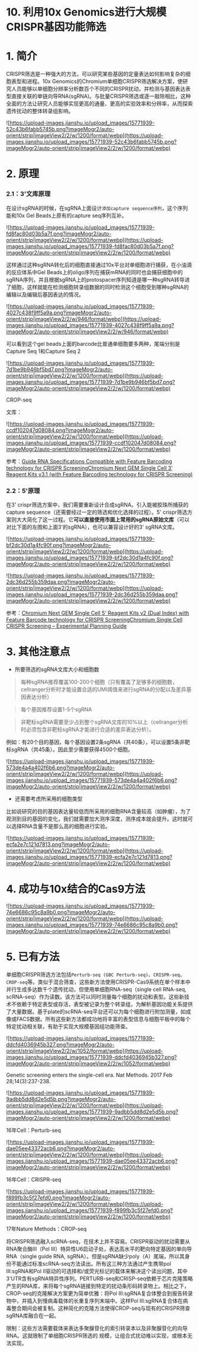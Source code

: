 # 10. 利用10x Genomics进行大规模CRISPR基因功能筛选

# **1. 简介**

CRISPR筛选是一种强大的方法，可以研究某些基因的定量表达如何影响复杂的细胞表型和进程。10x Genomics的Chromium单细胞CRISPR筛选解决方案，使研究人员能够以单细胞分辨率分析数百个不同的CRISPR扰动，并检测与基因表达表型直接关联的单链向导RNA(sgRNA)。与批量CRISPR筛选或逐一敲除相比，这种全面的方法让研究人员能够实现更高的通量、更高的实验效率和分辨率，从而探索遗传扰动的整体转录组影响。

![https://upload-images.jianshu.io/upload_images/15771939-52c43b6fabb5745b.png?imageMogr2/auto-orient/strip|imageView2/2/w/1200/format/webp](https://upload-images.jianshu.io/upload_images/15771939-52c43b6fabb5745b.png?imageMogr2/auto-orient/strip|imageView2/2/w/1200/format/webp)

# **2. 原理**

### **2.1：3'文库原理**

在设计sgRNA的时候，在sgRNA上面设计`添加capture sequence序列`，这个序列能和10x Gel Beads上原有的capture seq序列互补。

![https://upload-images.jianshu.io/upload_images/15771939-fd8fac80d03b5a7f.png?imageMogr2/auto-orient/strip|imageView2/2/w/1200/format/webp](https://upload-images.jianshu.io/upload_images/15771939-fd8fac80d03b5a7f.png?imageMogr2/auto-orient/strip|imageView2/2/w/1200/format/webp)

这样通过这种sgRNA转化后的细胞直接通过10x平台对单细胞进行捕获，在小油滴的反应体系中Gel Beads上的oligo序列在捕获mRNA的同时也会捕获细胞中的sgRNA序列，并且根据sgRNA上的protospacer序列知道是哪一种sgRNA转导进了细胞，这样就能在检测细胞转录组数据的同时检测这个细胞受到哪种sgRNA的编辑以及编辑后基因表达的情况。

![https://upload-images.jianshu.io/upload_images/15771939-4027c438f9ff5a9a.png?imageMogr2/auto-orient/strip|imageView2/2/w/946/format/webp](https://upload-images.jianshu.io/upload_images/15771939-4027c438f9ff5a9a.png?imageMogr2/auto-orient/strip|imageView2/2/w/946/format/webp)

可以看到这个gel beads上面的barcode比普通单细胞要多两种，尾端分别是Capture Seq 1和Capture Seq 2

![https://upload-images.jianshu.io/upload_images/15771939-7d1be9b946bf5bd7.png?imageMogr2/auto-orient/strip|imageView2/2/w/1200/format/webp](https://upload-images.jianshu.io/upload_images/15771939-7d1be9b946bf5bd7.png?imageMogr2/auto-orient/strip|imageView2/2/w/1200/format/webp)

CROP-seq

文库：

![https://upload-images.jianshu.io/upload_images/15771939-ccdf102047d08084.png?imageMogr2/auto-orient/strip|imageView2/2/w/1200/format/webp](https://upload-images.jianshu.io/upload_images/15771939-ccdf102047d08084.png?imageMogr2/auto-orient/strip|imageView2/2/w/1200/format/webp)

参考：[Guide RNA Specifications Compatible with Feature Barcoding technology for CRISPR Screening](https://links.jianshu.com/go?to=https%3A%2F%2Fassets.ctfassets.net%2Fan68im79xiti%2F4qWaI2KoAMKi6Q6ME2iaWI%2F453bbd872213e5519fbbae6349fe9e71%2FCG000197_GuideRNA_SpecificationsCompatible_withFeatureBarcodingtechnology_forCRISPRScreening_Rev-A.pdf)[Chromium Next GEM Single Cell 3ʹ Reagent Kits v3.1 (with Feature Barcoding technology for CRISPR Screening)](https://links.jianshu.com/go?to=https%3A%2F%2Fassets.ctfassets.net%2Fan68im79xiti%2F54sW6epjFQr1qak3MDJMM1%2Fa7d37c04c1238e9e5354519c5be65996%2FCG000205_ChromiumNextGEMSingleCell3__v3.1_CRISPR_Screening_Rev_D.pdf)

### **2.2：5'原理**

在3' crispr筛选方案中，我们需要重新设计合成sgRNA。引入能被胶珠所捕获的capture sequence（还需要经过一定的筛选和优化选择的过程）。5' crispr筛选方案则大大简化了这一过程。它**可以直接使用市面上常用的sgRNA原始文库**（可以对比下面的左图和上面3'的sgRNA），也可以兼容设计好的3' sgRNA文库。

![https://upload-images.jianshu.io/upload_images/15771939-bf2dc30d1a4fc90f.png?imageMogr2/auto-orient/strip|imageView2/2/w/1200/format/webp](https://upload-images.jianshu.io/upload_images/15771939-bf2dc30d1a4fc90f.png?imageMogr2/auto-orient/strip|imageView2/2/w/1200/format/webp)

![https://upload-images.jianshu.io/upload_images/15771939-2dc36d255b359daa.png?imageMogr2/auto-orient/strip|imageView2/2/w/1200/format/webp](https://upload-images.jianshu.io/upload_images/15771939-2dc36d255b359daa.png?imageMogr2/auto-orient/strip|imageView2/2/w/1200/format/webp)

参考：[Chromium Next GEM Single Cell 5' Reagent Kits v2 (Dual Index) with Feature Barcode technology for CRISPR Screening](https://links.jianshu.com/go?to=https%3A%2F%2Fassets.ctfassets.net%2Fan68im79xiti%2F10Cr5MLGBrVncRNgMNhzEV%2F5c9cc3bb0c484d0b8df0e1b09fb49352%2FCG000510_ChromiumNextGEMSingleCell5-v2_CRISPR_UserGuide_RevA__1_.pdf)[Chromium Single Cell CRISPR Screening – Experimental Planning Guide](https://links.jianshu.com/go?to=https%3A%2F%2Fassets.ctfassets.net%2Fan68im79xiti%2F2Vgl4GYoiit9wFP92a62nW%2Fcd9cd96ee7b05dae04f2e802d53c8d83%2FCG000398_ChromiumSingleCellCRISPR_Screening_Expt.PlanningGuide_Rev_C.pdf)

# **3. 其他注意点**

- 所要筛选的sgRNA文库大小和细胞数

> 每种sgRNA推荐覆盖100-200个细胞（只有覆盖了足够多的细胞数，cellranger分析时才能设置合适的UMI阈值来进行sgRNA的分配以及差异基因表达分析）

> 每个基因推荐设置1-5个sgRNA

> 非靶标sgRNA需要至少占到整个sgRNA文库的10%以上（cellranger分析时必须包含非靶标sgRNA才能进行合适的差异表达分析）。

例如：有20个目的基因，每个基因设置2条sgRNA（共40条），可以设置5条非靶标sgRNA（共45条）。因此至少需要获得4500个细胞。

![https://upload-images.jianshu.io/upload_images/15771939-573de4a4a402f6b6.png?imageMogr2/auto-orient/strip|imageView2/2/w/1200/format/webp](https://upload-images.jianshu.io/upload_images/15771939-573de4a4a402f6b6.png?imageMogr2/auto-orient/strip|imageView2/2/w/1200/format/webp)

- 还需要考虑所采用的细胞类型

比如说研究的目的基因表达量较低而所采用的细胞RNA含量较高（如肿瘤），为了观测到目的基因的变化，我们就需要加大测序深度，测序成本就会提升。这时就可以选择RNA含量不是那么高的细胞进行实验。

![https://upload-images.jianshu.io/upload_images/15771939-ecfa2e7c121d7813.png?imageMogr2/auto-orient/strip|imageView2/2/w/1200/format/webp](https://upload-images.jianshu.io/upload_images/15771939-ecfa2e7c121d7813.png?imageMogr2/auto-orient/strip|imageView2/2/w/1200/format/webp)

# **4. 成功与10x结合的Cas9方法**

![https://upload-images.jianshu.io/upload_images/15771939-74e6686c95c8a9b0.png?imageMogr2/auto-orient/strip|imageView2/2/w/1200/format/webp](https://upload-images.jianshu.io/upload_images/15771939-74e6686c95c8a9b0.png?imageMogr2/auto-orient/strip|imageView2/2/w/1200/format/webp)

# **5. 已有方法**

单细胞CRISPR筛选方法包括`Perturb-seq (GBC Perturb-seq)`、`CRISPR-seq`、`CROP-seq`等。类似于混合筛查，这些新方法使用CRISPR-Cas9系统在单个样本中并行生成多达数千个遗传扰动，但使用单细胞RNA-seq（single cell RNA-seq, scRNA-seq）作为读数。该方法可以同时测量每个细胞的扰动和表型。这些新技术不依赖于特定表型或存活，表型被记录为整个转录组，为解析基因功能关系提供了大量数据。基于plate的scRNA-seq平台还可以为每个细胞进行附加测量，如成像或FACS数据。所有这些新方法都成功地将丰富的表型信息与细胞平板中的每个特定扰动相关联，有助于实现大规模基因组功能筛查。

![https://upload-images.jianshu.io/upload_images/15771939-ddcfd4036945b327.png?imageMogr2/auto-orient/strip|imageView2/2/w/1052/format/webp](https://upload-images.jianshu.io/upload_images/15771939-ddcfd4036945b327.png?imageMogr2/auto-orient/strip|imageView2/2/w/1052/format/webp)

Genetic screening enters the single-cell era. Nat Methods. 2017 Feb 28;14(3):237-238.

![https://upload-images.jianshu.io/upload_images/15771939-9adbb5dd8d2e5d5b.png?imageMogr2/auto-orient/strip|imageView2/2/w/1200/format/webp](https://upload-images.jianshu.io/upload_images/15771939-9adbb5dd8d2e5d5b.png?imageMogr2/auto-orient/strip|imageView2/2/w/1200/format/webp)

16年Cell：Perturb-seq

![https://upload-images.jianshu.io/upload_images/15771939-dae05ee43372acb6.png?imageMogr2/auto-orient/strip|imageView2/2/w/1200/format/webp](https://upload-images.jianshu.io/upload_images/15771939-dae05ee43372acb6.png?imageMogr2/auto-orient/strip|imageView2/2/w/1200/format/webp)

16年Cell：CRISPR-seq

![https://upload-images.jianshu.io/upload_images/15771939-f899fb3c5f27efd0.png?imageMogr2/auto-orient/strip|imageView2/2/w/1200/format/webp](https://upload-images.jianshu.io/upload_images/15771939-f899fb3c5f27efd0.png?imageMogr2/auto-orient/strip|imageView2/2/w/1200/format/webp)

17年Nature Methods：CROP-seq

将CRISPR筛选融入scRNA-seq，在技术上并不容易。CRISPR驱动的扰动需要从RNA聚合酶III（Pol III）特异性U6启动子处，表达高水平的靶向特定基因的单向导RNA（single guide RNA, sgRNA）。但是sgRNA缺少poly（A）尾端，所以其身份不能通过标准scRNA-seq方法读出。所有这三种方法通过产生携带pol III:sgRNA和Pol II驱动的可选择和/或荧光标记的载体来解决这个读出问题，其中3'UTR含有sgRNA特异性序列。PERTURB-seq和CRISP-seq依赖于芯片克隆策略产生的RNA库，来将每个sgRNA链接到特定的扰动条形码转录物上。相比之下，CROP-seq的克隆解决方案更为简单优雅：将Pol III:sgRNA复合体整合到报告转录物中，并插入到慢病毒载体的长重复序列末端中。这样Pol III:sgRNA复合体在病毒整合期间会被复制。这种简化的克隆方法使得CROP-seq与现有的CRISPR筛查sgRNA库融合在一起。

限制：这些方法需要载体来表达多聚腺苷化的索引转录本以及非聚腺苷化的向导RNA。这就限制了单细胞CRISPR筛选的 规模，让组合式扰动难以实现，或根本无法实现。